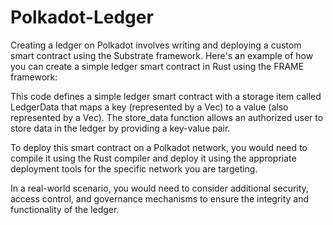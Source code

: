 # Polkadot-Ledger
Creating a ledger on Polkadot involves writing and deploying a custom smart contract using the Substrate framework. Here's an example of how you can create a simple ledger smart contract in Rust using the FRAME framework:

This code defines a simple ledger smart contract with a storage item called LedgerData that maps a key (represented by a Vec<u8>) to a value (also represented by a Vec<u8>). The store_data function allows an authorized user to store data in the ledger by providing a key-value pair.

To deploy this smart contract on a Polkadot network, you would need to compile it using the Rust compiler and deploy it using the appropriate deployment tools for the specific network you are targeting.

  In a real-world scenario, you would need to consider additional security, access control, and governance mechanisms to ensure the integrity and functionality of the ledger.
